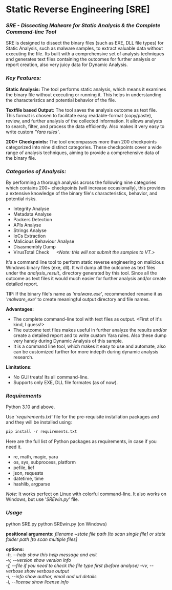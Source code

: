 # Static Reverse Engineering [SRE]
### *SRE - Dissecting Malware for Static Analysis & the Complete Command-line Tool*

SRE is designed to dissect the binary files (such as EXE, DLL file types) for Static Analysis, such as malware samples, to extract valuable data without executing the file. Its built with a comprehensive set of analysis techniques and generates text files containing the outcomes for further analysis or report creation, also very juicy data for Dynamic Analysis.


 ### *Key Features:* 
**Static Analysis:** The tool performs static analysis, which means it examines the binary file without executing or running it. This helps in understanding the characteristics and potential behavior of the file.

**Textfile based Output:** The tool saves the analysis outcome as text file. This format is chosen to facilitate easy readable-format (copy/paste), review, and further analysis of the collected information. It allows analysts to search, filter, and process the data efficiently.  Also makes it very easy to write custom *'Yara rules'*.

**200+ Checkpoints:** The tool encompasses more than 200 checkpoints categorized into nine distinct categories. These checkpoints cover a wide range of analysis techniques, aiming to provide a comprehensive data of the binary file.


### *Categories of Analysis:*
By performing a thorough analysis across the following nine categories which contains 200+ checkpoints (will increase occasionally), this provides a extensive knowledge of the binary file's characteristics, behavior, and potential risks.

-   Integrity Analyse
-   Metadata Analyse
-   Packers Detection
-   APIs Analyse
-   Strings Analyse
-   IoCs Extraction
-   Malicious Behaviour Analyse
-   Disasmembly Dump
-   VirusTotal Check &emsp; _<Note: this will not submit the samples to VT.>_

It's a command line tool to perform static reverse engineering on malicious Windows binary files (exe, dll). It will dump all the outcome as text files under the *analysis_result_<binaryfilename>* directory generated by this tool. Since all the outcome as text files it would much easier for further analysis and/or create detailed report.

TIP:  If the binary file's name as *'malware.exe'*, recommended rename it as *'malware_exe'* to create meaningful output directory and file names.

**Advantages:**
- The complete command-line tool with text files as output. <First of it's kind, I guess!>
- The outcome text files makes useful in further analyze the results and/or create a detailed report and to write custom Yara rules.  Also these dump very handy during Dynamic Analysis of this sample.
- It is a command line tool, which makes it easy to use and automate, also can be customized further for more indepth during dynamic analysis research.

**Limitations:**
-  No GUI treats!  Its all command-line.
-  Supports only EXE, DLL file formates (as of now).


### *Requirements*
Python 3.10 and above.

Use '_requirements.txt_' file for the pre-requisite installation packages and and they will be installed using:
```python
pip install -r requirements.txt
```
Here are the full list of Python packages as requirements, in case if you need it.
- re, math, magic, yara
- os, sys, subprocess, platform
- pefile, lief
- json, requests
- datetime, time
- hashlib, argparse

_Note:_ It works perfect on Linux with colorful command-line. It also works on Windows, but use '_SREwin.py_' file.


### *Usage*
python SRE.py
python SREwin.py (on Windows)

**positional arguments:** 
*filename        ~state file path [to scan single file] or state folder path [to scan multiple files]*                    

**options:**                                                                                      
*-h,     --help         show this help message and exit             
-v,      --version      show version info  
-f,      --file         if you need to check the file type first (before analyse)
-vv,     --verbose      show verbose output                         
-i,      --info         show author, email and url details            
-l,      --license      show license info*  

















